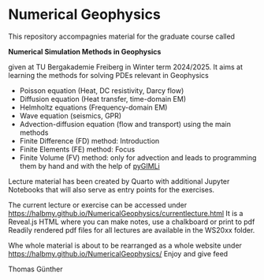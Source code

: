 # Numerical Geophysics
This repository accompagnies material for the graduate course called

**Numerical Simulation Methods in Geophysics**

given at TU Bergakademie Freiberg in Winter term 2024/2025.
It aims at learning the methods for solving PDEs relevant in Geophysics
* Poisson equation (Heat, DC resistivity, Darcy flow)
* Diffusion equation (Heat transfer, time-domain EM)
* Helmholtz equations (Frequency-domain EM)
* Wave equation (seismics, GPR)
* Advection-diffusion equation (flow and transport)
using the main methods
* Finite Difference (FD) method: Introduction
* Finite Elements (FE) method: Focus
* Finite Volume (FV) method: only for advection
and leads to programming them by hand and with the help of [pyGIMLi](https://pygimli.org)

Lecture material has been created by Quarto with additional Jupyter Notebooks 
that will also serve as entry points for the exercises.

The current lecture or exercise can be accessed under
https://halbmy.github.io/NumericalGeophysics/currentlecture.html
It is a Reveal.js HTML where you can make notes, use a chalkboard or print to pdf
Readily rendered pdf files for all lectures are available in the WS20xx folder.

Whe whole material is about to be rearranged as a whole website under
https://halbmy.github.io/NumericalGeophysics/
Enjoy and give feed

Thomas Günther
